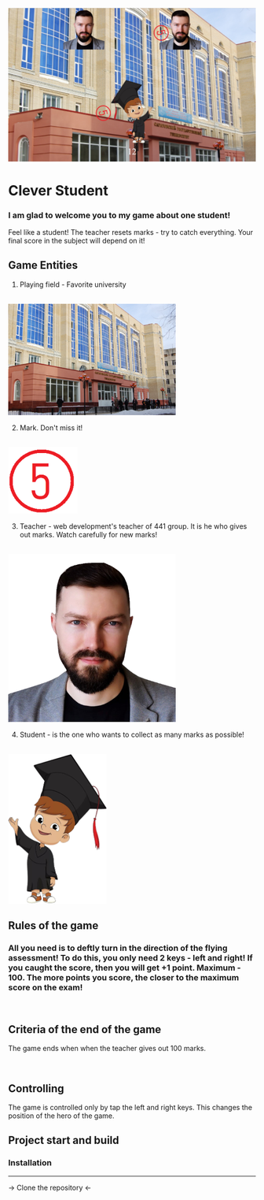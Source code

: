 ![mE3U3joQ7KUyXy7vX0mE9A](https://github.com/Anferova-A/web-dev-course-SSU-21/blob/main/Task-Web_Game/StudentGame/assets/imgs/main2.png?raw=true)

# Clever Student

### I am glad to welcome you to my game about one student! 

Feel like a student! The teacher resets marks - try to catch everything. Your final score in the subject will depend on it!


## Game Entities

1. Playing field - Favorite university
<br><br>
<img width="341" alt="image" src="https://github.com/Anferova-A/web-dev-course-SSU-21/blob/main/Task-Web_Game/StudentGame/assets/imgs/univer.jpg?raw=true">

2. Mark. Don't miss it!
<br><br>
<img width="141" alt="image" src="https://github.com/Anferova-A/web-dev-course-SSU-21/blob/main/Task-Web_Game/StudentGame/assets/imgs/mark.png?raw=true">

3. Teacher - web development's teacher of 441 group. It is he who gives out marks. Watch carefully for new marks!
<br><br>
<img width="341" alt="image" src="https://github.com/Anferova-A/web-dev-course-SSU-21/blob/main/Task-Web_Game/StudentGame/assets/imgs/teacher1.png?raw=true">

4. Student - is the one who wants to collect as many marks as possible!
<br><br>
<img width="200" alt="image" src="https://github.com/Anferova-A/web-dev-course-SSU-21/blob/main/Task-Web_Game/StudentGame/assets/imgs/user.png?raw=true">



<br>

## Rules of the game

### All you need is to deftly turn in the direction of the flying assessment! To do this, you only need 2 keys - left and right! If you caught the score, then you will get +1 point. Maximum - 100. The more points you score, the closer to the maximum score on the exam!


<br>

## Criteria of the end of the game

The game ends when when the teacher gives out 100 marks.


<br>

## Controlling

The game is controlled only by tap the left and right keys. This changes the position of the hero of the game.



## Project start and build 

### Installation
---
-> Clone the repository <-

